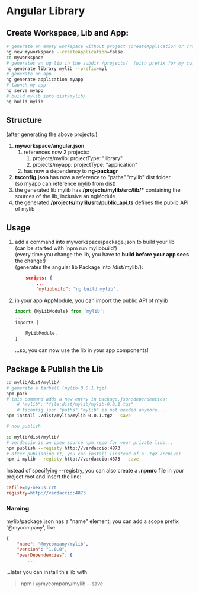 <link rel="stylesheet" href="../_github-markdown.css">

# Angular Library

## Create Workspace, Lib and App:
```sh
# generate an empty workspace without project (createApplication or create-application)
ng new myworkspace --createApplication=false
cd myworkspace
# generates an ng lib in the subdir /projects/  (with prefix for my component selector)
ng generate library mylib --prefix=myl
# generate an app
ng generate application myapp
# launch my app
ng serve myapp
# build mylib into dist/mylib/
ng build mylib
```
## Structure
(after generating the above projects:)

1. **myworkspace/angular.json**
    1. references now 2 projects:
        1. projects/mylib: projectType: "library"
        1. projects/myapp: projectType: "application"
    1. has now a dependency to **ng-packagr**
1. **tsconfig.json** has now a reference to "paths"."mylib" dist folder<br>(so myapp can reference mylib from dist)
1. the generated lib mylib has **/projects/mylib/src/lib/\*** containing the sources of the lib, inclusive an ngModule
1. the generated **/projects/mylib/src/public_api.ts** defines the public API of mylib

## Usage

1. add a command into myworkspace/package.json to build your lib<br>
(can be started with 'npm run mylibbuild')<br>
(every time you change the lib, you have to **build before your app sees** the change!)<br>
(generates the angular lib Package into /dist/mylib/):
    ```json
        scripts: {
            ...
            "mylibbuild": "ng build mylib",
    ```

1. in your app AppModule, you can import the public API of mylib
    ```ts
    import {MyLibModule} from 'mylib';
    ...
    imports [
        ...
        MyLibModule,
    ]
    ```
    ...so, you can now use the lib in your app components!

## Package & Publish the Lib
```sh
cd mylib/dist/mylib/
# generate a tarball (mylib-0.0.1.tgz)
npm pack
# this command adds a new entry in package.json:dependencies:
    # "mylib": "file:dist/mylib/mylib-0.0.1.tgz"
    # tsconfig.json "paths"."mylib" is not needed anymore...
npm install ./dist/mylib/mylib-0.0.1.tgz --save

# now publish

cd mylib/dist/mylib/
# Verdaccio is an open source npm repo for your private libs...
npm publish --registy http://verdaccio:4873
# after publishing it, you can install (instead of a .tgz archive)
npm i mylib --registy http://verdaccio:4873 --save
```
Instead of specifying --registry, you can also create a **.npmrc** file in your project root and insert the line:
```ini
cafile=my-nexus.crt
registry=http://verdaccio:4873
```
### Naming
mylib/package.json has a "name" element; you can add a scope prefix '@mycompany', like
```json
{
    "name": "@mycompany/mylib",
    "version": "1.0.0",
    "peerDependencies": {
        ...
```
...later you can install this lib with
> npm i @mycompany/mylib --save
